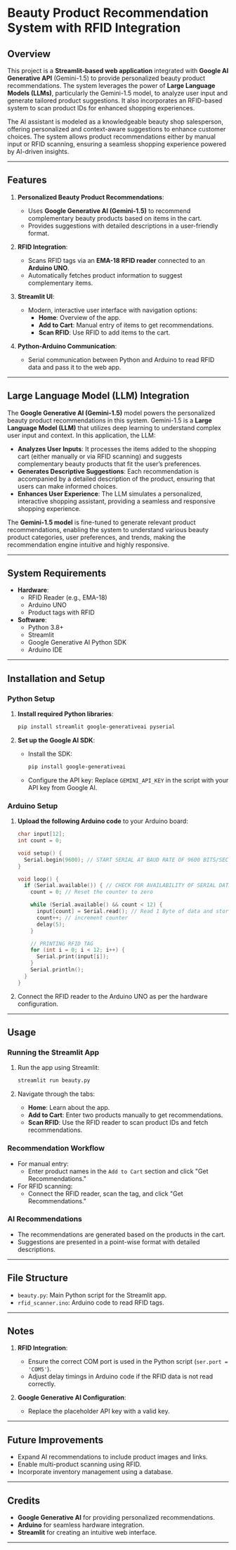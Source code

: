 # **Beauty Product Recommendation System with RFID Integration**

## Overview
This project is a **Streamlit-based web application** integrated with **Google AI Generative API** (Gemini-1.5) to provide personalized beauty product recommendations. The system leverages the power of **Large Language Models (LLMs)**, particularly the Gemini-1.5 model, to analyze user input and generate tailored product suggestions. It also incorporates an RFID-based system to scan product IDs for enhanced shopping experiences.

The AI assistant is modeled as a knowledgeable beauty shop salesperson, offering personalized and context-aware suggestions to enhance customer choices. The system allows product recommendations either by manual input or RFID scanning, ensuring a seamless shopping experience powered by AI-driven insights.

---
## Features
1. **Personalized Beauty Product Recommendations**:
   - Uses **Google Generative AI (Gemini-1.5)** to recommend complementary beauty products based on items in the cart.
   - Provides suggestions with detailed descriptions in a user-friendly format.

2. **RFID Integration**:
   - Scans RFID tags via an **EMA-18 RFID reader** connected to an **Arduino UNO**.
   - Automatically fetches product information to suggest complementary items.

3. **Streamlit UI**:
   - Modern, interactive user interface with navigation options:
     - **Home**: Overview of the app.
     - **Add to Cart**: Manual entry of items to get recommendations.
     - **Scan RFID**: Use RFID to add items to the cart.

4. **Python-Arduino Communication**:
   - Serial communication between Python and Arduino to read RFID data and pass it to the web app.

---

## Large Language Model (LLM) Integration

The **Google Generative AI (Gemini-1.5)** model powers the personalized beauty product recommendations in this system. Gemini-1.5 is a **Large Language Model (LLM)** that utilizes deep learning to understand complex user input and context. In this application, the LLM:

- **Analyzes User Inputs**: It processes the items added to the shopping cart (either manually or via RFID scanning) and suggests complementary beauty products that fit the user’s preferences.
- **Generates Descriptive Suggestions**: Each recommendation is accompanied by a detailed description of the product, ensuring that users can make informed choices.
- **Enhances User Experience**: The LLM simulates a personalized, interactive shopping assistant, providing a seamless and responsive shopping experience.

The **Gemini-1.5 model** is fine-tuned to generate relevant product recommendations, enabling the system to understand various beauty product categories, user preferences, and trends, making the recommendation engine intuitive and highly responsive.

---

## System Requirements
- **Hardware**:
  - RFID Reader (e.g., EMA-18)
  - Arduino UNO
  - Product tags with RFID
- **Software**:
  - Python 3.8+
  - Streamlit
  - Google Generative AI Python SDK
  - Arduino IDE

---

## Installation and Setup

### Python Setup
1. **Install required Python libraries**:
   ```bash
   pip install streamlit google-generativeai pyserial
   ```

2. **Set up the Google AI SDK**:
   - Install the SDK:
     ```bash
     pip install google-generativeai
     ```
   - Configure the API key:
     Replace `GEMINI_API_KEY` in the script with your API key from Google AI.

### Arduino Setup
1. **Upload the following Arduino code** to your Arduino board:
   ```cpp
   char input[12];
   int count = 0;

   void setup() {
     Serial.begin(9600); // START SERIAL AT BAUD RATE OF 9600 BITS/SEC
   }

   void loop() {
     if (Serial.available()) { // CHECK FOR AVAILABILITY OF SERIAL DATA
       count = 0; // Reset the counter to zero

       while (Serial.available() && count < 12) {
         input[count] = Serial.read(); // Read 1 Byte of data and store it in the input[] variable
         count++; // increment counter
         delay(5);
       }

       // PRINTING RFID TAG
       for (int i = 0; i < 12; i++) {
         Serial.print(input[i]);
       }
       Serial.println();
     }
   }
   ```

2. Connect the RFID reader to the Arduino UNO as per the hardware configuration.

---

## Usage

### Running the Streamlit App
1. Run the app using Streamlit:
   ```bash
   streamlit run beauty.py
   ```

2. Navigate through the tabs:
   - **Home**: Learn about the app.
   - **Add to Cart**: Enter two products manually to get recommendations.
   - **Scan RFID**: Use the RFID reader to scan product IDs and fetch recommendations.

### Recommendation Workflow
- For manual entry:
  - Enter product names in the `Add to Cart` section and click "Get Recommendations."
- For RFID scanning:
  - Connect the RFID reader, scan the tag, and click "Get Recommendations."

### AI Recommendations
- The recommendations are generated based on the products in the cart.
- Suggestions are presented in a point-wise format with detailed descriptions.

---

## File Structure
- `beauty.py`: Main Python script for the Streamlit app.
- `rfid_scanner.ino`: Arduino code to read RFID tags.

---

## Notes
1. **RFID Integration**:
   - Ensure the correct COM port is used in the Python script (`ser.port = 'COM5'`).
   - Adjust delay timings in Arduino code if the RFID data is not read correctly.

2. **Google Generative AI Configuration**:
   - Replace the placeholder API key with a valid key.

---

## Future Improvements
- Expand AI recommendations to include product images and links.
- Enable multi-product scanning using RFID.
- Incorporate inventory management using a database.

---

## Credits
- **Google Generative AI** for providing personalized recommendations.
- **Arduino** for seamless hardware integration.
- **Streamlit** for creating an intuitive web interface.

---
